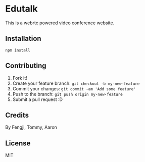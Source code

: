 # Edutalk

This is a webrtc powered video conference website.

## Installation

```
npm install
```

## Contributing

1. Fork it!
2. Create your feature branch: `git checkout -b my-new-feature`
3. Commit your changes: `git commit -am 'Add some feature'`
4. Push to the branch: `git push origin my-new-feature`
5. Submit a pull request :D

## Credits
By Fengji, Tommy, Aaron

## License
MIT
